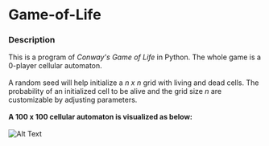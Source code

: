 # Game-of-Life
### Description
This is a program of _Conway's Game of Life_ in Python. The whole game is a 0-player cellular automaton.<br><br>
A random seed will help initialize a _n x n_ grid with living and dead cells. The probability of an initialized cell to be alive and the grid size _n_ are customizable by adjusting parameters.<br><br>
**A 100 x 100 cellular automaton is visualized as below:**<br> <br>
![Alt Text](https://github.com/BerryLover/Game-of-Life/blob/main/gameoflife.gif)
